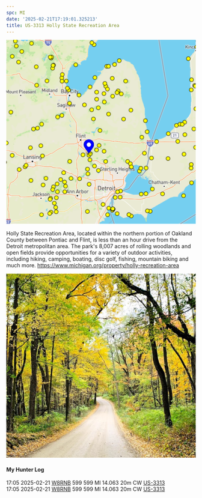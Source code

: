 ```yaml
---
spc: MI
date: '2025-02-21T17:19:01.325213'
title: US-3313 Holly State Recreation Area
---
```


![pasted_image.png](/static/pasted_image_0097.png)

Holly State Recreation Area, located within the northern portion of Oakland County between Pontiac and Flint, is less than an hour drive from the Detroit metropolitan area. The park's 8,007 acres of rolling woodlands and open fields provide opportunities for a variety of outdoor activities, including hiking, camping, boating, disc golf, fishing, mountain biking and much more.
https://www.michigan.org/property/holly-recreation-area

![pasted_image001.png](/static/pasted_image001_0081.png)
#### My Hunter Log
17:05    2025-02-21    [W8RNB](https://qrz.com/db/W8RNB)    599    599    MI    14.063    20m    CW    [US-3313](https://pota.app/#/park/US-3313)
<BR>17:05	2025-02-21	[W8RNB](https://qrz.com/db/W8RNB)	599	599	MI	14.063	20m	CW	[US-3313](https://pota.app/#/park/US-3313)